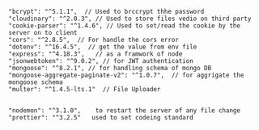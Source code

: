 
    "bcrypt": "^5.1.1",  // Used to brccrypt thhe password
    "cloudinary": "^2.0.3", // Used to store files vedio on third party
    "cookie-parser": "^1.4.6", // Used to set/read the cookie by the server on to client 
    "cors": "^2.8.5",  // For handle the cors error
    "dotenv": "^16.4.5",  // get the value from env file
    "express": "^4.18.3",   // as a framwork of node
    "jsonwebtoken": "^9.0.2", // for JWT authentication
    "mongoose": "^8.2.1", // for handling schema of mongo DB
    "mongoose-aggregate-paginate-v2": "^1.0.7",  // for aggrigate the mongoose schema
    "multer": "^1.4.5-lts.1"  // File Uploader


    "nodemon": "^3.1.0",    to restart the server of any file change
    "prettier": "^3.2.5"   used to set codeing standard